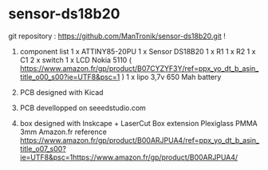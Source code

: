 # sensor-ds18b20
git repository : https://github.com/ManTronik/sensor-ds18b20.git
!

1) component list
 1 x ATTINY85-20PU
 1 x Sensor DS18B20
 1 x R1 
 1 x R2 
 1 x C1 
 2 x switch 
 1 x LCD Nokia 5110 ( https://www.amazon.fr/gp/product/B07CYZYF3Y/ref=ppx_yo_dt_b_asin_title_o00_s00?ie=UTF8&psc=1 ) 
 1 x lipo 3,7v 650 Mah battery 

2) PCB designed with Kicad 

3) PCB devellopped on seeedstudio.com

4) box designed with Inskcape + LaserCut Box extension
 Plexiglass PMMA 3mm 
 Amazon.fr reference https://www.amazon.fr/gp/product/B00ARJPUA4/ref=ppx_yo_dt_b_asin_title_o07_s00?ie=UTF8&psc=1https://www.amazon.fr/gp/product/B00ARJPUA4/
 
 

